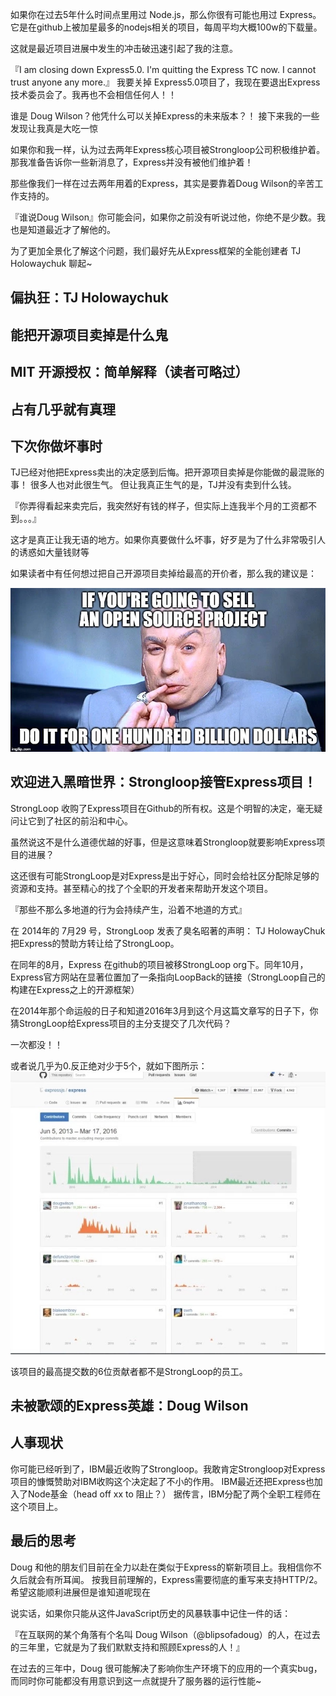 如果你在过去5年什么时间点里用过 Node.js，那么你很有可能也用过 Express。
它是在github上被加星最多的nodejs相关的项目，每周平均大概100w的下载量。

这就是最近项目进展中发生的冲击破迅速引起了我的注意。

『I am closing down Express5.0. I'm quitting the Express TC now. I cannot trust anyone any more.』
我要关掉 Express5.0项目了，我现在要退出Express技术委员会了。我再也不会相信任何人！！

谁是 Doug Wilson？他凭什么可以关掉Express的未来版本？！
接下来我的一些发现让我真是大吃一惊

如果你和我一样，认为过去两年Express核心项目被Strongloop公司积极维护着。那我准备告诉你一些新消息了，Express并没有被他们维护着！

那些像我们一样在过去两年用着的Express，其实是要靠着Doug Wilson的辛苦工作支持的。

『谁说Doug Wilson』你可能会问，如果你之前没有听说过他，你绝不是少数。我也是知道最近才了解他的。

为了更加全景化了解这个问题，我们最好先从Express框架的全能创建者 TJ Holowaychuk 聊起~

## 偏执狂：TJ Holowaychuk

## 能把开源项目卖掉是什么鬼

## MIT 开源授权：简单解释（读者可略过）

## 占有几乎就有真理

## 下次你做坏事时

TJ已经对他把Express卖出的决定感到后悔。把开源项目卖掉是你能做的最混账的事！
很多人也对此很生气。
但让我真正生气的是，TJ并没有卖到什么钱。

『你弄得看起来卖完后，我突然好有钱的样子，但实际上连我半个月的工资都不到。。。』

这才是真正让我无语的地方。如果你真要做什么坏事，好歹是为了什么非常吸引人的诱惑如大量钱财等

如果读者中有任何想过把自己开源项目卖掉给最高的开价者，那么我的建议是：

![](../images/14595203993602.jpg)


## 欢迎进入黑暗世界：Strongloop接管Express项目！

StrongLoop 收购了Express项目在Github的所有权。这是个明智的决定，毫无疑问让它到了社区的前沿和中心。

虽然说这不是什么道德优越的好事，但是这意味着Strongloop就要影响Express项目的进展？

这还很有可能StrongLoop是对Express是出于好心，同时会给社区分配除足够的资源和支持。甚至精心的找了个全职的开发者来帮助开发这个项目。

『那些不那么多地道的行为会持续产生，沿着不地道的方式』

在 2014年的 7月29 号，StrongLoop 发表了臭名昭著的声明：
TJ HolowayChuk 把Express的赞助方转让给了StrongLoop。

在同年的8月，Express 在github的项目被移StrongLoop org下。同年10月，Express官方网站在显著位置加了一条指向LoopBack的链接（StrongLoop自己的构建在Express之上的开源框架）

在2014年那个命运般的日子和知道2016年3月到这个月这篇文章写的日子下，你猜StrongLoop给Express项目的主分支提交了几次代码？

一次都没！！

或者说几乎为0.反正绝对少于5个，就如下图所示：
![](../images/14595203155094.jpg)


该项目的最高提交数的6位贡献者都不是StrongLoop的员工。


## 未被歌颂的Express英雄：Doug Wilson

## 人事现状

你可能已经听到了，IBM最近收购了Strongloop。我敢肯定Strongloop对Express项目的慷慨赞助对IBM收购这个决定起了不小的作用。
IBM最近还把Express也加入了Node基金（head off xx to 阻止？）
据传言，IBM分配了两个全职工程师在这个项目上。

## 最后的思考

Doug 和他的朋友们目前在全力以赴在类似于Express的崭新项目上。我相信你不久后就会有所耳闻。
按我目前理解的，Express需要彻底的重写来支持HTTP/2。希望这能顺利进展但是谁知道呢现在

说实话，如果你只能从这件JavaScript历史的风暴轶事中记住一件的话：

『在互联网的某个角落有个名叫 Doug Wilson（@blipsofadoug）的人，在过去的三年里，它就是为了我们默默支持和照顾Express的人！』

在过去的三年中，Doug 很可能解决了影响你生产环境下的应用的一个真实bug，而同时你可能都没有用意识到这一点就提升了服务器的运行性能~





